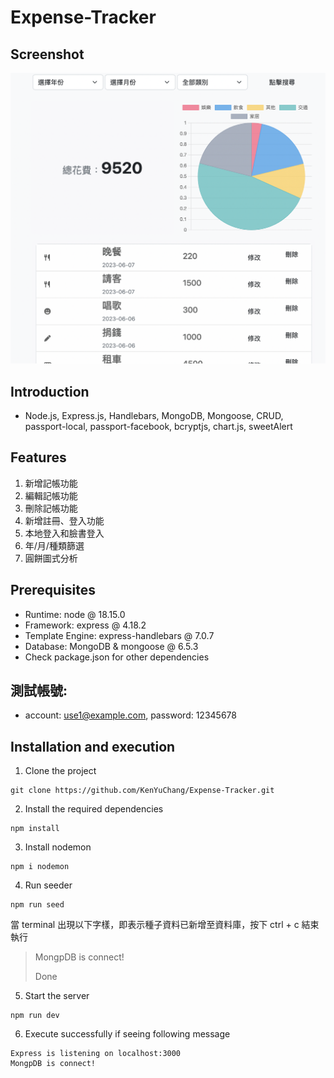 # Expense-Tracker

## Screenshot
![screenshot](https://github.com/KenYuChang/Expense-Tracker/blob/master/public/image/%E6%88%AA%E5%9C%96%202023-06-15%20%E4%B8%8B%E5%8D%8812.44.05.png)


## Introduction
- Node.js, Express.js, Handlebars, MongoDB, Mongoose, CRUD, passport-local, passport-facebook, bcryptjs, chart.js, sweetAlert

## Features

1. 新增記帳功能
2. 編輯記帳功能
3. 刪除記帳功能
4. 新增註冊、登入功能
5. 本地登入和臉書登入
6. 年/月/種類篩選
7. 圓餅圖式分析


## Prerequisites
 
- Runtime: node @ 18.15.0
- Framework: express @ 4.18.2
- Template Engine: express-handlebars @ 7.0.7
- Database: MongoDB & mongoose @ 6.5.3
- Check package.json for other dependencies

## 測試帳號:
- account: use1@example.com, password: 12345678

## Installation and execution

1. Clone the project

```
git clone https://github.com/KenYuChang/Expense-Tracker.git
```

2. Install the required dependencies

```
npm install
```

3. Install nodemon

```
npm i nodemon
```

4. Run seeder

```
npm run seed
```

當 terminal 出現以下字樣，即表示種子資料已新增至資料庫，按下 ctrl + c 結束執行

> MongpDB is connect!
>
> Done

5. Start the server

```
npm run dev
```
6. Execute successfully if seeing following message

```
Express is listening on localhost:3000
MongpDB is connect!
```
